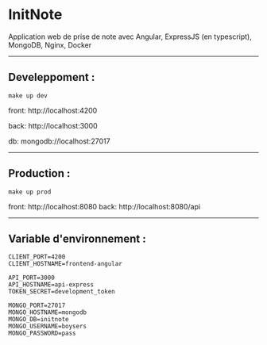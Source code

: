 # InitNote


Application web de prise de note avec Angular, ExpressJS (en typescript), MongoDB, Nginx, Docker

--- 

**Develeppoment :**
---------------

```
make up dev
```

front: http://localhost:4200

back: http://localhost:3000

db: mongodb://localhost:27017

--- 

**Production :**
---------------

```
make up prod
```

front: http://localhost:8080
back:  http://localhost:8080/api

--- 

**Variable d'environnement :**
---------------

```
CLIENT_PORT=4200
CLIENT_HOSTNAME=frontend-angular

API_PORT=3000
API_HOSTNAME=api-express
TOKEN_SECRET=development_token

MONGO_PORT=27017
MONGO_HOSTNAME=mongodb
MONGO_DB=initnote
MONGO_USERNAME=boysers
MONGO_PASSWORD=pass
```
